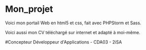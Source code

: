 # Mon_projet
Voici mon portail Web en html5 et css, fait avec PHPStorm et Sass.

Voici aussi mon CV téléchargé sur internet et adapté à moi-même.

#Concepteur Développeur d'Applications - CDA03 - 2iSA
